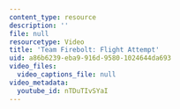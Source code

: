 ```yaml
---
content_type: resource
description: ''
file: null
resourcetype: Video
title: 'Team Firebolt: Flight Attempt'
uid: a86b6239-eba9-916d-9580-1024644da693
video_files:
  video_captions_file: null
video_metadata:
  youtube_id: nTDuTIvSYaI
---
```

